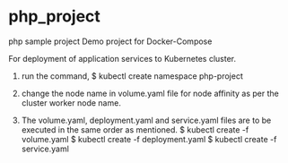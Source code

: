 # php_project
php sample project
Demo project for Docker-Compose

For deployment of application services to Kubernetes cluster.

1) run the command,
$ kubectl create namespace php-project

2) change the node name in volume.yaml file for node affinity as per the cluster worker node name.

3) The volume.yaml, deployment.yaml and service.yaml files are to be executed in the same order as mentioned. 
$ kubectl create -f volume.yaml
$ kubectl create -f deployment.yaml
$ kubectl create -f service.yaml


